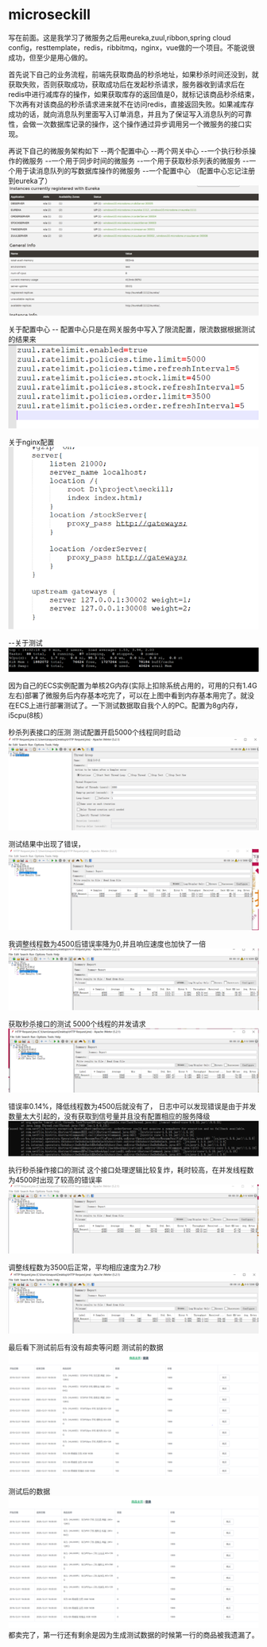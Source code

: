 # microseckill
写在前面。这是我学习了微服务之后用eureka,zuul,ribbon,spring cloud config，resttemplate，redis，ribbitmq，nginx，vue做的一个项目。不能说很成功，但至少是用心做的。

首先说下自己的业务流程，前端先获取商品的秒杀地址，如果秒杀时间还没到，就获取失败，否则获取成功，获取成功后在发起秒杀请求，服务器收到请求后在redis中进行减库存的操作，如果获取库存的返回值是0，就标记该商品秒杀结束，下次再有对该商品的秒杀请求进来就不在访问redis，直接返回失败。如果减库存成功的话，就向消息队列里面写入订单消息，并且为了保证写入消息队列的可靠性，会做一次数据库记录的操作，这个操作通过异步调用另一个微服务的接口实现。

再说下自己的微服务架构如下
--两个配置中心
--两个网关中心
--一个执行秒杀操作的微服务
--一个用于同步时间的微服务
--一个用于获取秒杀列表的微服务
--一个用于读消息队列的写数据库操作的微服务
--一个配置中心
（配置中心忘记注册到eureka了）
![image](https://github.com/c2mike/microseckill/blob/master/pic/%E6%8D%95%E8%8E%B7.PNG)


关于配置中心
-- 配置中心只是在网关服务中写入了限流配置，限流数据根据测试的结果来
![image](https://github.com/c2mike/microseckill/blob/master/pic/%E6%8D%95%E8%8E%B712.PNG)


关于nginx配置
![image](https://github.com/c2mike/microseckill/blob/master/pic/%E6%8D%95%E8%8E%B711.PNG)


--关于测试
![image](https://github.com/c2mike/microseckill/blob/master/pic/memory.PNG)


因为自己的ECS实例配置为单核2G内存(实际上扣除系统占用的，可用的只有1.4G左右)部署了微服务后内存基本吃完了，可以在上图中看到内存基本用完了。就没在ECS上进行部署测试了。一下测试数据取自我个人的PC。配置为8g内存，i5cpu(8核）

秒杀列表接口的压测
测试配置开启5000个线程同时启动
![image](https://github.com/c2mike/microseckill/blob/master/pic/%E6%8D%95%E8%8E%B71.PNG)


测试结果中出现了错误，
![image](https://github.com/c2mike/microseckill/blob/master/pic/%E6%8D%95%E8%8E%B73.PNG)


我调整线程数为4500后错误率降为0,并且响应速度也加快了一倍
![image](https://github.com/c2mike/microseckill/blob/master/pic/%E6%8D%95%E8%8E%B74.PNG)


获取秒杀接口的测试
5000个线程的并发请求
![image](https://github.com/c2mike/microseckill/blob/master/pic/%E6%8D%95%E8%8E%B75.PNG)


错误率0.14%，降低线程数为4500后就没有了，
日志中可以发现错误是由于并发数量太大引起的，没有获取到信号量并且没有配置相应的服务降级
![image](https://github.com/c2mike/microseckill/blob/master/pic/%E6%8D%95%E8%8E%B76.PNG)


执行秒杀操作接口的测试
这个接口处理逻辑比较复炸，耗时较高，在并发线程数为4500时出现了较高的错误率
![image](https://github.com/c2mike/microseckill/blob/master/pic/%E6%8D%95%E8%8E%B78.PNG)


调整线程数为3500后正常，平均相应速度为2.7秒
![image](https://github.com/c2mike/microseckill/blob/master/pic/%E6%8D%95%E8%8E%B710.PNG)

最后看下测试前后有没有超卖等问题
测试前的数据
![image](https://github.com/c2mike/microseckill/blob/master/pic/%E6%8D%95%E8%8E%B72.PNG)


测试后的数据
![image](https://github.com/c2mike/microseckill/blob/master/pic/%E6%8D%95%E8%8E%B79.PNG)
都卖完了，第一行还有剩余是因为生成测试数据的时候第一行的商品被我遗漏了。
